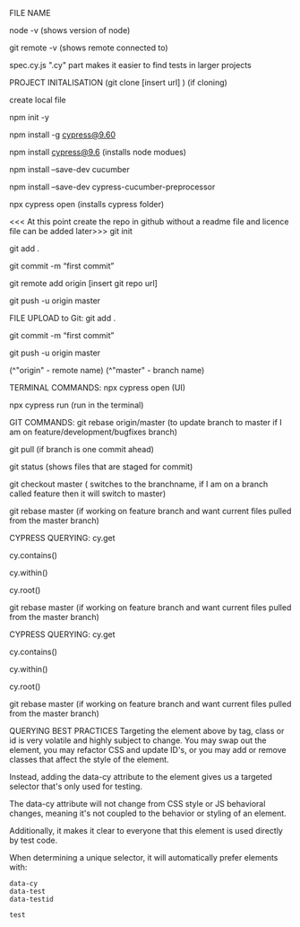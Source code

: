 
FILE NAME

node -v
(shows version of node)

git remote -v
(shows remote connected to)

spec.cy.js
".cy" part makes it easier to find tests in larger projects

PROJECT INITALISATION
(git clone [insert url] ) (if cloning)

create local file

npm init -y

npm install -g cypress@9.60

npm install cypress@9.6 (installs node modues)

npm install –save-dev cucumber

npm install –save-dev cypress-cucumber-preprocessor

npx cypress open (installs cypress folder)

<<< At this point create the repo in github without a readme file and licence file can be added later>>>
git init

git add .

git commit -m “first commit”

git remote add origin [insert git repo url]

git push -u origin master

FILE UPLOAD to Git:
git add .

git commit -m “first commit”

git push -u origin master

(^"origin" - remote name)
(^"master" - branch name)

TERMINAL COMMANDS:
npx cypress open (UI)

npx cypress run (run in the terminal)

GIT COMMANDS:
git rebase origin/master 
    (to update branch to master if I am on feature/development/bugfixes branch)

git pull
    (if branch is one commit ahead)

git status
 (shows files that are staged for commit)

 git checkout master
    ( switches to the branchname, if I am on a branch called feature then it will switch to master)

git rebase master 
(if working on feature branch and want current files pulled from the master branch)

CYPRESS QUERYING:
cy.get

cy.contains()

cy.within()

cy.root()


git rebase master 
(if working on feature branch and want current files pulled from the master branch)

CYPRESS QUERYING:
cy.get

cy.contains()

cy.within()

cy.root()

git rebase master 
(if working on feature branch and want current files pulled from the master branch)


QUERYING BEST PRACTICES
Targeting the element above by tag, class or id is very volatile and highly subject to change. You may swap out the element, you may refactor CSS and update ID's, or you may add or remove classes that affect the style of the element.

Instead, adding the data-cy attribute to the element gives us a targeted selector that's only used for testing.

The data-cy attribute will not change from CSS style or JS behavioral changes, meaning it's not coupled to the behavior or styling of an element.

Additionally, it makes it clear to everyone that this element is used directly by test code.

When determining a unique selector, it will automatically prefer elements with:

    data-cy
    data-test
    data-testid

    test


